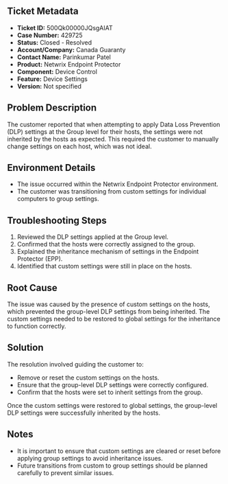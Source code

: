 ## Ticket Metadata
- **Ticket ID:** 500Qk00000JQsgAIAT
- **Case Number:** 429725
- **Status:** Closed - Resolved
- **Account/Company:** Canada Guaranty
- **Contact Name:** Parinkumar Patel
- **Product:** Netwrix Endpoint Protector
- **Component:** Device Control
- **Feature:** Device Settings
- **Version:** Not specified

## Problem Description
The customer reported that when attempting to apply Data Loss Prevention (DLP) settings at the Group level for their hosts, the settings were not inherited by the hosts as expected. This required the customer to manually change settings on each host, which was not ideal.

## Environment Details
- The issue occurred within the Netwrix Endpoint Protector environment.
- The customer was transitioning from custom settings for individual computers to group settings.

## Troubleshooting Steps
1. Reviewed the DLP settings applied at the Group level.
2. Confirmed that the hosts were correctly assigned to the group.
3. Explained the inheritance mechanism of settings in the Endpoint Protector (EPP).
4. Identified that custom settings were still in place on the hosts.

## Root Cause
The issue was caused by the presence of custom settings on the hosts, which prevented the group-level DLP settings from being inherited. The custom settings needed to be restored to global settings for the inheritance to function correctly.

## Solution
The resolution involved guiding the customer to:
- Remove or reset the custom settings on the hosts.
- Ensure that the group-level DLP settings were correctly configured.
- Confirm that the hosts were set to inherit settings from the group.

Once the custom settings were restored to global settings, the group-level DLP settings were successfully inherited by the hosts.

## Notes
- It is important to ensure that custom settings are cleared or reset before applying group settings to avoid inheritance issues.
- Future transitions from custom to group settings should be planned carefully to prevent similar issues.
